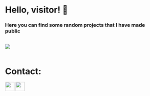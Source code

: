 
<h1>Hello, visitor! 👋</h1>
<h3>Here you can find some random projects that I have made public</h3>
<br />

<img src="https://skillicons.dev/icons?i=golang,python,javascript,typescript,vite,react,tailwind,html,css,git,postgres,mongodb,sqlite,redis,docker,linux,raspberrypi,arduino,selenium,nginx&perline=10">
<br /><br />
<h1>Contact:</h1>
<img src="https://img.shields.io/badge/ju0x-5865F2?logo=discord&logoColor=eeeeee" height="30px">
<img src="https://img.shields.io/badge/kontakt.ju0x@protonmail.com-333333?link=mailto:kontakt.ju0x@protonmail.com&logo=protonmail" height="30px">
